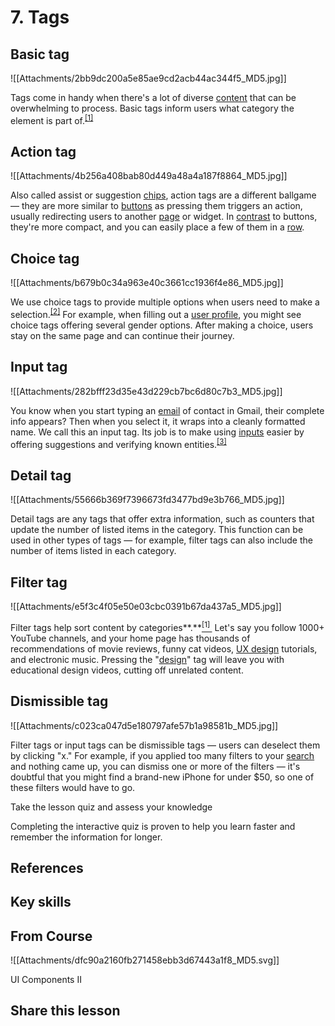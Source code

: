 # 7. Tags
## Basic tag

![[Attachments/2bb9dc200a5e85ae9cd2acb44ac344f5_MD5.jpg]]

Tags come in handy when there's a lot of diverse [content](https://app.uxcel.com/glossary/content) that can be overwhelming to process. Basic tags inform users what category the element is part of.<sup><a href="moz-extension://1fff0f8b-616f-485f-8cf3-32584a1a9298/#anchor-1" rel="noopener noreferrer" applinkanchor="">[1]</a></sup>

## Action tag

![[Attachments/4b256a408bab80d449a48a4a187f8864_MD5.jpg]]

Also called assist or suggestion [chips](https://app.uxcel.com/glossary/chips), action tags are a different ballgame — they are more similar to [buttons](https://app.uxcel.com/glossary/buttons) as pressing them triggers an action, usually redirecting users to another [page](https://app.uxcel.com/glossary/pages) or widget. In [contrast](https://app.uxcel.com/glossary/contrast) to buttons, they're more compact, and you can easily place a few of them in a [row](https://app.uxcel.com/glossary/rows).

## Choice tag

![[Attachments/b679b0c34a963e40c3661cc1936f4e86_MD5.jpg]]

We use choice tags to provide multiple options when users need to make a selection.<sup><a href="moz-extension://1fff0f8b-616f-485f-8cf3-32584a1a9298/#anchor-2" rel="noopener noreferrer" applinkanchor="">[2]</a></sup> For example, when filling out a [user profile](https://app.uxcel.com/glossary/profile), you might see choice tags offering several gender options. After making a choice, users stay on the same page and can continue their journey.

## Input tag

![[Attachments/282bfff23d35e43d229cb7bc6d80c7b3_MD5.jpg]]

You know when you start typing an [email](https://app.uxcel.com/glossary/email) of contact in Gmail, their complete info appears? Then when you select it, it wraps into a cleanly formatted name. We call this an input tag. Its job is to make using [inputs](https://app.uxcel.com/glossary/inputs) easier by offering suggestions and verifying known entities.<sup><a href="moz-extension://1fff0f8b-616f-485f-8cf3-32584a1a9298/#anchor-3" rel="noopener noreferrer" applinkanchor="">[3]</a></sup>

## Detail tag

![[Attachments/55666b369f7396673fd3477bd9e3b766_MD5.jpg]]

Detail tags are any tags that offer extra information, such as counters that update the number of listed items in the category. This function can be used in other types of tags — for example, filter tags can also include the number of items listed in each category.

## Filter tag

![[Attachments/e5f3c4f05e50e03cbc0391b67da437a5_MD5.jpg]]

Filter tags help sort content by categories**.**[<sup>[1]&nbsp;</sup>](https://material.io/components/chips#input-chips) Let's say you follow 1000+ YouTube channels, and your home page has thousands of recommendations of movie reviews, funny cat videos, [UX design](https://app.uxcel.com/glossary/ux-design) tutorials, and electronic music. Pressing the "[design](https://app.uxcel.com/glossary/design)" tag will leave you with educational design videos, cutting off unrelated content.

## Dismissible tag

![[Attachments/c023ca047d5e180797afe57b1a98581b_MD5.jpg]]

Filter tags or input tags can be dismissible tags — users can deselect them by clicking "x." For example, if you applied too many filters to your [search](https://app.uxcel.com/glossary/search) and nothing came up, you can dismiss one or more of the filters — it's doubtful that you might find a brand-new iPhone for under $50, so one of these filters would have to go.

Take the lesson quiz and assess your knowledge

Completing the interactive quiz is proven to help you learn faster and remember the information for longer.

## References

## Key skills

## From Course

![[Attachments/dfc90a2160fb271458ebb3d67443a1f8_MD5.svg]]

UI Components II

## Share this lesson